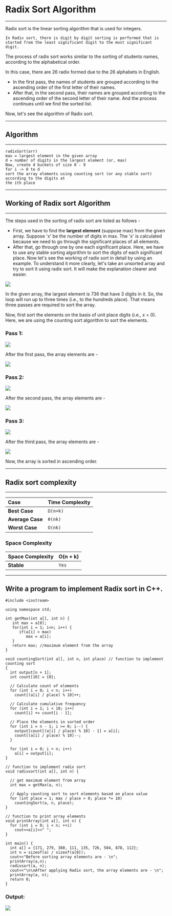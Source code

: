 # Radix Sort Algorithm
----------------
Radix sort is the linear sorting algorithm that is used for integers.
```
In Radix sort, there is digit by digit sorting is performed that is started from the least significant digit to the most significant digit.
```

The process of radix sort works similar to the sorting of students names, according to the alphabetical order.

In this case, there are 26 radix formed due to the 26 alphabets in English.

- In the first pass, the names of students are grouped according to the ascending order of the first letter of their names. 
- After that, in the second pass, their names are grouped according to the ascending order of the second letter of their name. And the process continues until we find the sorted list.

Now, let's see the algorithm of Radix sort.

* * * *

## **Algorithm**
------------
```
radixSort(arr)  
max = largest element in the given array  
d = number of digits in the largest element (or, max)  
Now, create d buckets of size 0 - 9  
for i -> 0 to d  
sort the array elements using counting sort (or any stable sort) according to the digits at  
the ith place 
```
* * * *
## **Working of Radix sort Algorithm**
----------
The steps used in the sorting of radix sort are listed as follows -

- First, we have to find the **largest element** (suppose max) from the given array. Suppose 'x' be the number of digits in max. The 'x' is calculated because we need to go through the significant places of all elements.
- After that, go through one by one each significant place. Here, we have to use any stable sorting algorithm to sort the digits of each significant place.
Now let's see the working of radix sort in detail by using an example. 
To understand it more clearly, let's take an unsorted array and try to sort it using radix sort. It will make the explanation clearer and easier.

![](https://static.javatpoint.com/ds/images/radix-sort-algorithm.png)

In the given array, the largest element is 736 that have 3 digits in it. So, the loop will run up to three times (i.e., to the hundreds place). That means three passes are required to sort the array.

Now, first sort the elements on the basis of unit place digits (i.e., x = 0). Here, we are using the counting sort algorithm to sort the elements.

### **Pass 1:**

![](https://static.javatpoint.com/ds/images/radix-sort-algorithm2.png)

After the first pass, the array elements are -

![](https://static.javatpoint.com/ds/images/radix-sort-algorithm3.png)


### **Pass 2:**

![](https://static.javatpoint.com/ds/images/radix-sort-algorithm4.png)

After the second pass, the array elements are -

![](https://static.javatpoint.com/ds/images/radix-sort-algorithm5.png)

### **Pass 3:**

![](https://static.javatpoint.com/ds/images/radix-sort-algorithm6.png)

After the third pass, the array elements are -

![](https://static.javatpoint.com/ds/images/radix-sort-algorithm7.png)

Now, the array is sorted in ascending order.

* * * *

## **Radix sort complexity**
------------

| Case | Time Complexity                |
| :-------- | :------------------------- |
| **Best Case** |`Ω(n+k)` |
| **Average Case** |`θ(nk)` |
| **Worst Case** |`O(nk)` |

###  Space Complexity

| Space Complexity | 	O(n + k)            |
| :-------- | :------------------------- |
| **Stable** |`Yes` |

* * * *
## **Write a program to implement Radix sort in C++.**
```
#include <iostream>  
  
using namespace std;  
  
int getMax(int a[], int n) {  
   int max = a[0];  
   for(int i = 1; i<n; i++) {  
      if(a[i] > max)  
         max = a[i];  
   }  
   return max; //maximum element from the array  
}  
  
void countingSort(int a[], int n, int place) // function to implement counting sort  
{  
  int output[n + 1];  
  int count[10] = {0};    
  
  // Calculate count of elements  
  for (int i = 0; i < n; i++)  
    count[(a[i] / place) % 10]++;  
      
  // Calculate cumulative frequency  
  for (int i = 1; i < 10; i++)  
    count[i] += count[i - 1];  
  
  // Place the elements in sorted order  
  for (int i = n - 1; i >= 0; i--) {  
    output[count[(a[i] / place) % 10] - 1] = a[i];  
    count[(a[i] / place) % 10]--;  
  }  
  
  for (int i = 0; i < n; i++)  
    a[i] = output[i];  
}  
  
// function to implement radix sort  
void radixsort(int a[], int n) {  
   
  // get maximum element from array  
  int max = getMax(a, n);  
  
  // Apply counting sort to sort elements based on place value  
  for (int place = 1; max / place > 0; place *= 10)  
    countingSort(a, n, place);  
}  
  
// function to print array elements  
void printArray(int a[], int n) {  
  for (int i = 0; i < n; ++i)   
    cout<<a[i]<<" ";  
}  
  
int main() {  
  int a[] = {171, 279, 380, 111, 135, 726, 504, 878, 112};  
  int n = sizeof(a) / sizeof(a[0]);  
  cout<<"Before sorting array elements are - \n";  
  printArray(a,n);  
  radixsort(a, n);  
  cout<<"\n\nAfter applying Radix sort, the array elements are - \n";  
  printArray(a, n);  
  return 0;  
}  
```
### Output:

![](https://static.javatpoint.com/ds/images/radix-sort-algorithm9.png)

